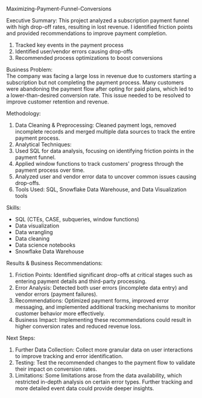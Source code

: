 Maximizing-Payment-Funnel-Conversions


Executive Summary: 
This project analyzed a subscription payment funnel with high drop-off rates, resulting in lost revenue. I identified friction points and provided recommendations to improve payment completion.  
1)  Tracked key events in the payment process
2)  Identified user/vendor errors causing drop-offs
3)  Recommended process optimizations to boost conversions



Business Problem:  
The company was facing a large loss in revenue due to customers starting a subscription but not completing the payment process. Many customers were abandoning the payment flow after opting for paid plans, which led to a lower-than-desired conversion rate. This issue needed to be resolved to improve customer retention and revenue.



Methodology:
1) Data Cleaning & Preprocessing: Cleaned payment logs, removed incomplete records and merged multiple data sources to track the entire payment process.
2) Analytical Techniques:
3) Used SQL for data analysis, focusing on identifying friction points in the payment funnel.
4) Applied window functions to track customers' progress through the payment process over time.
5) Analyzed user and vendor error data to uncover common issues causing drop-offs.
6) Tools Used: SQL, Snowflake Data Warehouse, and Data Visualization tools 


Skills: 
-  SQL (CTEs, CASE, subqueries, window functions)
-  Data visualization
-  Data wrangling
-  Data cleaning
-  Data science notebooks
-  Snowflake Data Warehouse



Results & Business Recommendations: 
1) Friction Points: Identified significant drop-offs at critical stages such as entering payment details and third-party processing.
2) Error Analysis: Detected both user errors (incomplete data entry) and vendor errors (payment failures).
3) Recommendations: Optimized payment forms, improved error messaging, and implemented additional tracking mechanisms to monitor customer behavior more effectively.
4) Business Impact: Implementing these recommendations could result in higher conversion rates and reduced revenue loss.



Next Steps:  
1) Further Data Collection: Collect more granular data on user interactions to improve tracking and error identification.
2) Testing: Test the recommended changes to the payment flow to validate their impact on conversion rates.
2) Limitations: Some limitations arose from the data availability, which restricted in-depth analysis on certain error types. Further tracking and more detailed event data could provide deeper insights.
